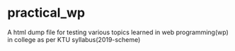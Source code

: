 # practical_wp
A html dump file for testing various topics learned in web programming(wp) in college as per KTU syllabus(2019-scheme)
